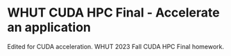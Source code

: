 # WHUT CUDA HPC Final - Accelerate an application

Edited for CUDA acceleration. WHUT 2023 Fall CUDA HPC Final homework.

